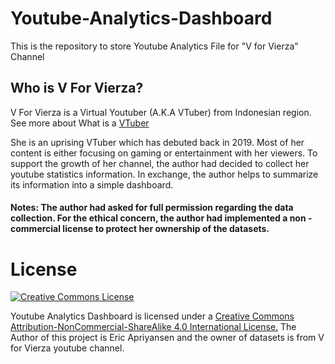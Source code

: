 # Youtube-Analytics-Dashboard
This is the repository to store Youtube Analytics File for "V for Vierza" Channel

## Who is V For Vierza?

V For Vierza is a Virtual Youtuber (A.K.A VTuber) from Indonesian region. See more about What is a [VTuber](https://en.wikipedia.org/wiki/Virtual_YouTuber)

She is an uprising VTuber which has debuted back in 2019. Most of her content is either focusing on gaming or entertainment with her viewers. To support the growth of her channel, the author had decided to collect her youtube statistics information. In exchange, the author helps to summarize its information into a simple dashboard. 
#### Notes: The author had asked for full permission regarding the data collection. For the ethical concern, the author had implemented a non - commercial license to protect her ownership of the datasets. 

# License

<a rel="license" href="http://creativecommons.org/licenses/by-nc-sa/4.0/"><img alt="Creative Commons License" style="border-width:0" src="https://i.creativecommons.org/l/by-nc-sa/4.0/88x31.png" /></a>
  
Youtube Analytics Dashboard is licensed under a [Creative Commons Attribution-NonCommercial-ShareAlike 4.0 International License.](https://creativecommons.org/licenses/by-nc/4.0/)
The Author of this project is Eric Apriyansen and the owner of datasets is from V for Vierza youtube channel.

  
  
